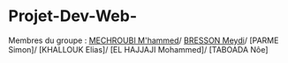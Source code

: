 # Projet-Dev-Web-

Membres du groupe :
[MECHROUBI M'hammed](https://github.com/mmechrou-iut90)/
[BRESSON Meydi](https://github.com/MeydiBresson)/
[PARME Simon]/
[KHALLOUK Elias]/
[EL HAJJAJI Mohammed]/
[TABOADA Nôe]

